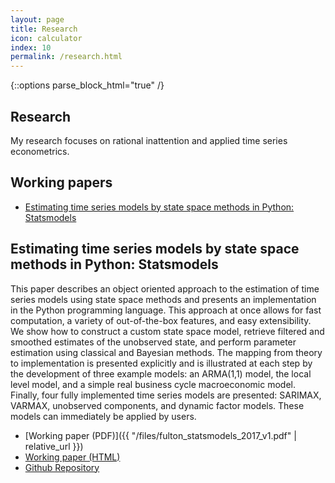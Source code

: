 ```yaml
---
layout: page
title: Research
icon: calculator
index: 10
permalink: /research.html
---
```

{::options parse_block_html="true" /}

<section class="lead-section compact">

# Research

My research focuses on rational inattention and applied time series
econometrics.

## Working papers

- [Estimating time series models by state space methods in Python: Statsmodels](#est-ssm-py)

</section>

<section id="est-ssm-py">

## Estimating time series models by state space methods in Python: Statsmodels

This paper describes an object oriented approach to the estimation of time series models using state space methods and presents an implementation in the Python programming language. This approach at once allows for fast computation, a variety of out-of-the-box features, and easy extensibility. We show how to construct a custom state space model, retrieve filtered and smoothed estimates of the unobserved state, and perform parameter estimation using classical and Bayesian methods. The mapping from theory to implementation is presented explicitly and is illustrated at each step by the development of three example models: an ARMA(1,1) model, the local level model, and a simple real business cycle macroeconomic model. Finally, four fully implemented time series models are presented: SARIMAX, VARMAX, unobserved components, and dynamic factor models. These models can immediately be applied by users.

- [Working paper (PDF)]({{ "/files/fulton_statsmodels_2017_v1.pdf" | relative_url }})
- [Working paper (HTML)](https://chadfulton.github.io/fulton_statsmodels_2017/)
- [Github Repository](https://github.com/ChadFulton/fulton_statsmodels_2017)

</section>